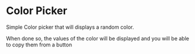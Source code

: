 # Color Picker

Simple Color picker that will displays a random color.

When done so, the values of the color will be displayed and you will be able to copy them from a button